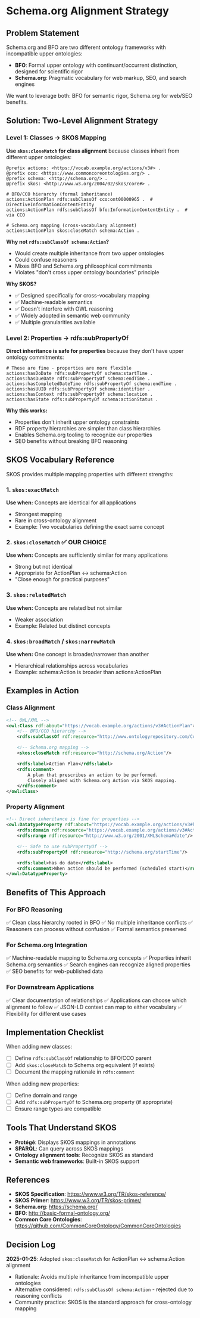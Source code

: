# Schema.org Alignment Strategy

## Problem Statement

Schema.org and BFO are two different ontology frameworks with incompatible upper ontologies:

- **BFO**: Formal upper ontology with continuant/occurrent distinction, designed for scientific rigor
- **Schema.org**: Pragmatic vocabulary for web markup, SEO, and search engines

We want to leverage both: BFO for semantic rigor, Schema.org for web/SEO benefits.

## Solution: Two-Level Alignment Strategy

### Level 1: Classes → SKOS Mapping

**Use `skos:closeMatch` for class alignment** because classes inherit from different upper ontologies:

```turtle
@prefix actions: <https://vocab.example.org/actions/v3#> .
@prefix cco: <https://www.commoncoreontologies.org/> .
@prefix schema: <http://schema.org/> .
@prefix skos: <http://www.w3.org/2004/02/skos/core#> .

# BFO/CCO hierarchy (formal inheritance)
actions:ActionPlan rdfs:subClassOf cco:ont00000965 .  # DirectiveInformationContentEntity
actions:ActionPlan rdfs:subClassOf bfo:InformationContentEntity .  # via CCO

# Schema.org mapping (cross-vocabulary alignment)
actions:ActionPlan skos:closeMatch schema:Action .
```

**Why not `rdfs:subClassOf schema:Action`?**
- Would create multiple inheritance from two upper ontologies
- Could confuse reasoners
- Mixes BFO and Schema.org philosophical commitments
- Violates "don't cross upper ontology boundaries" principle

**Why SKOS?**
- ✅ Designed specifically for cross-vocabulary mapping
- ✅ Machine-readable semantics
- ✅ Doesn't interfere with OWL reasoning
- ✅ Widely adopted in semantic web community
- ✅ Multiple granularities available

### Level 2: Properties → rdfs:subPropertyOf

**Direct inheritance is safe for properties** because they don't have upper ontology commitments:

```turtle
# These are fine - properties are more flexible
actions:hasDoDate rdfs:subPropertyOf schema:startTime .
actions:hasDueDate rdfs:subPropertyOf schema:endTime .
actions:hasCompletedDateTime rdfs:subPropertyOf schema:endTime .
actions:hasUUID rdfs:subPropertyOf schema:identifier .
actions:hasContext rdfs:subPropertyOf schema:location .
actions:hasState rdfs:subPropertyOf schema:actionStatus .
```

**Why this works:**
- Properties don't inherit upper ontology constraints
- RDF property hierarchies are simpler than class hierarchies
- Enables Schema.org tooling to recognize our properties
- SEO benefits without breaking BFO reasoning

## SKOS Vocabulary Reference

SKOS provides multiple mapping properties with different strengths:

### 1. `skos:exactMatch`
**Use when:** Concepts are identical for all applications
- Strongest mapping
- Rare in cross-ontology alignment
- Example: Two vocabularies defining the exact same concept

### 2. `skos:closeMatch` ✅ **OUR CHOICE**
**Use when:** Concepts are sufficiently similar for many applications
- Strong but not identical
- Appropriate for ActionPlan ↔ schema:Action
- "Close enough for practical purposes"

### 3. `skos:relatedMatch`
**Use when:** Concepts are related but not similar
- Weaker association
- Example: Related but distinct concepts

### 4. `skos:broadMatch` / `skos:narrowMatch`
**Use when:** One concept is broader/narrower than another
- Hierarchical relationships across vocabularies
- Example: schema:Action is broader than actions:ActionPlan

## Examples in Action

### Class Alignment

```xml
<!-- OWL/XML -->
<owl:Class rdf:about="https://vocab.example.org/actions/v3#ActionPlan">
    <!-- BFO/CCO hierarchy -->
    <rdfs:subClassOf rdf:resource="http://www.ontologyrepository.com/CommonCoreOntologies/Plan"/>

    <!-- Schema.org mapping -->
    <skos:closeMatch rdf:resource="http://schema.org/Action"/>

    <rdfs:label>Action Plan</rdfs:label>
    <rdfs:comment>
        A plan that prescribes an action to be performed.
        Closely aligned with Schema.org Action via SKOS mapping.
    </rdfs:comment>
</owl:Class>
```

### Property Alignment

```xml
<!-- Direct inheritance is fine for properties -->
<owl:DatatypeProperty rdf:about="https://vocab.example.org/actions/v3#hasDoDate">
    <rdfs:domain rdf:resource="https://vocab.example.org/actions/v3#ActionPlan"/>
    <rdfs:range rdf:resource="http://www.w3.org/2001/XMLSchema#date"/>

    <!-- Safe to use subPropertyOf -->
    <rdfs:subPropertyOf rdf:resource="http://schema.org/startTime"/>

    <rdfs:label>has do date</rdfs:label>
    <rdfs:comment>When action should be performed (scheduled start)</rdfs:comment>
</owl:DatatypeProperty>
```

## Benefits of This Approach

### For BFO Reasoning
✅ Clean class hierarchy rooted in BFO
✅ No multiple inheritance conflicts
✅ Reasoners can process without confusion
✅ Formal semantics preserved

### For Schema.org Integration
✅ Machine-readable mapping to Schema.org concepts
✅ Properties inherit Schema.org semantics
✅ Search engines can recognize aligned properties
✅ SEO benefits for web-published data

### For Downstream Applications
✅ Clear documentation of relationships
✅ Applications can choose which alignment to follow
✅ JSON-LD context can map to either vocabulary
✅ Flexibility for different use cases

## Implementation Checklist

When adding new classes:
- [ ] Define `rdfs:subClassOf` relationship to BFO/CCO parent
- [ ] Add `skos:closeMatch` to Schema.org equivalent (if exists)
- [ ] Document the mapping rationale in `rdfs:comment`

When adding new properties:
- [ ] Define domain and range
- [ ] Add `rdfs:subPropertyOf` to Schema.org property (if appropriate)
- [ ] Ensure range types are compatible

## Tools That Understand SKOS

- **Protégé**: Displays SKOS mappings in annotations
- **SPARQL**: Can query across SKOS mappings
- **Ontology alignment tools**: Recognize SKOS as standard
- **Semantic web frameworks**: Built-in SKOS support

## References

- **SKOS Specification**: https://www.w3.org/TR/skos-reference/
- **SKOS Primer**: https://www.w3.org/TR/skos-primer/
- **Schema.org**: https://schema.org/
- **BFO**: http://basic-formal-ontology.org/
- **Common Core Ontologies**: https://github.com/CommonCoreOntology/CommonCoreOntologies

## Decision Log

**2025-01-25**: Adopted `skos:closeMatch` for ActionPlan ↔ schema:Action alignment
- Rationale: Avoids multiple inheritance from incompatible upper ontologies
- Alternative considered: `rdfs:subClassOf schema:Action` - rejected due to reasoning conflicts
- Community practice: SKOS is the standard approach for cross-ontology mapping
